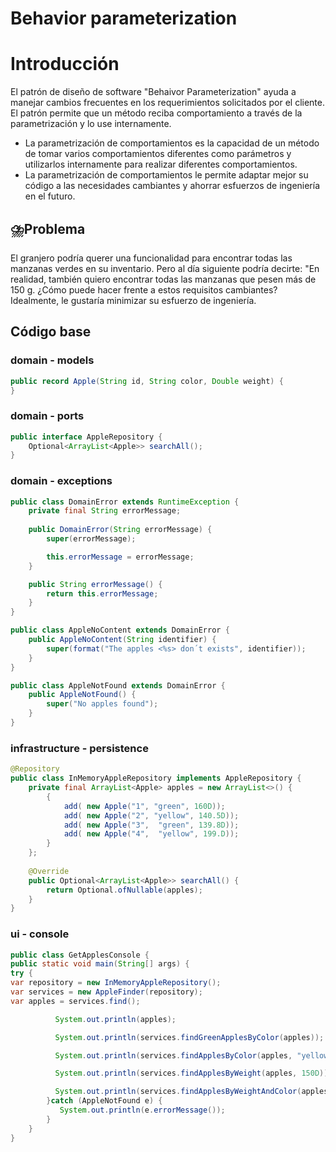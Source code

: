 # Behavior parameterization

# Introducción

El patrón de diseño de software "Behaivor Parameterization" ayuda a manejar cambios frecuentes en 
los requerimientos solicitados por el cliente. El patrón permite que un método reciba comportamiento
a través de la parametrización y lo use internamente.

- La parametrización de comportamientos es la capacidad de un método de tomar varios comportamientos diferentes como parámetros y utilizarlos internamente para realizar diferentes comportamientos.
- La parametrización de comportamientos le permite adaptar mejor su código a las necesidades cambiantes y ahorrar esfuerzos de ingeniería en el futuro.

## ⛈️Problema

El granjero podría querer una funcionalidad para encontrar todas las manzanas verdes en su inventario. Pero al día siguiente podría decirte: "En realidad, también quiero encontrar todas las manzanas que pesen más de 150 g. ¿Cómo puede hacer frente a estos requisitos cambiantes? Idealmente, le gustaría minimizar su esfuerzo de ingeniería.

## Código base

### domain - models

```java
public record Apple(String id, String color, Double weight) {
}
```

### domain - ports

```java
public interface AppleRepository {
    Optional<ArrayList<Apple>> searchAll();
}
```

### domain - exceptions

```java
public class DomainError extends RuntimeException {
    private final String errorMessage;
    
    public DomainError(String errorMessage) {
        super(errorMessage);

        this.errorMessage = errorMessage;
    }

    public String errorMessage() {
        return this.errorMessage;
    }
}
```

```java
public class AppleNoContent extends DomainError {
    public AppleNoContent(String identifier) {
        super(format("The apples <%s> don´t exists", identifier));
    }
}
```

```java
public class AppleNotFound extends DomainError {
    public AppleNotFound() {
        super("No apples found");
    }
}
```

### infrastructure - persistence

```java
@Repository
public class InMemoryAppleRepository implements AppleRepository {
    private final ArrayList<Apple> apples = new ArrayList<>() {
        {
            add( new Apple("1", "green", 160D));
            add( new Apple("2", "yellow", 140.5D));
            add( new Apple("3",  "green", 139.8D));
            add( new Apple("4",  "yellow", 199.D));
        }
    };
    
    @Override
    public Optional<ArrayList<Apple>> searchAll() {
        return Optional.ofNullable(apples);
    }
}
```

### ui - console

```java
public class GetApplesConsole {
public static void main(String[] args) {
try {
var repository = new InMemoryAppleRepository();
var services = new AppleFinder(repository);
var apples = services.find();

          System.out.println(apples);

          System.out.println(services.findGreenApplesByColor(apples));

          System.out.println(services.findApplesByColor(apples, "yellow"));

          System.out.println(services.findApplesByWeight(apples, 150D));

          System.out.println(services.findApplesByWeightAndColor(apples, "green", 150D));
        }catch (AppleNotFound e) {
           System.out.println(e.errorMessage());
        }
    }
}
```